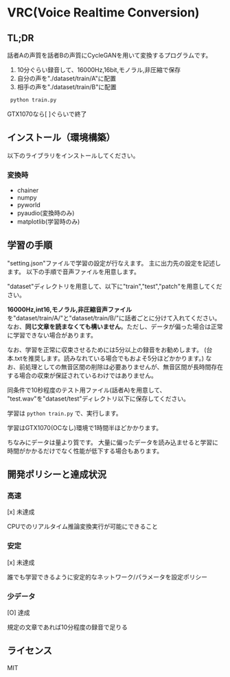 # VRC(Voice Realtime Conversion)

## TL;DR

話者Aの声質を話者Bの声質にCycleGANを用いて変換するプログラムです。

1. 10分ぐらい録音して、16000Hz,16bit,モノラル,非圧縮で保存
2. 自分の声を"./dataset/train/A"に配置
3. 相手の声を"./dataset/train/B"に配置

``` bash
 python train.py
```

GTX1070なら[ ]ぐらいで終了

## インストール（環境構築）

以下のライブラリをインストールしてください。

### 変換時

- chainer
- numpy
- pyworld
- pyaudio(変換時のみ)
- matplotlib(学習時のみ)

## 学習の手順

"setting.json"ファイルで学習の設定が行なえます。
主に出力先の設定を記述します。
以下の手順で音声ファイルを用意します。

"dataset"ディレクトリを用意して、以下に"train","test","patch"を用意してください。

**16000Hz,int16,モノラル,非圧縮音声ファイル**を"dataset/train/A/"と"dataset/train/B/"に話者ごとに分けて入れてください。
なお、**同じ文章を読まなくても構いません**。ただし、データが偏った場合は正常に学習できない場合があります。

なお、学習を正常に収束させるためには5分以上の録音をお勧めします。
(台本.txtを推奨します。読みなれている場合でもおよそ5分ほどかかります。)
なお、前処理としての無音区間の削除は必要ありませんが、無音区間が長時間存在する場合の収束が保証されているわけではありません。

同条件で10秒程度のテスト用ファイル(話者A)を用意して、
"test.wav"を"dataset/test"ディレクトリ以下に保存してください。

学習は
`python train.py`
で、実行します。

学習はGTX1070(OCなし)環境で1時間半ほどかかります。

ちなみにデータは量より質です。
大量に偏ったデータを読み込ませると学習に時間がかかるだけでなく性能が低下する場合もあります。

## 開発ポリシーと達成状況

### 高速

[x] 未達成

CPUでのリアルタイム推論変換実行が可能にできること

### 安定

[x] 未達成

誰でも学習できるように安定的なネットワーク/パラメータを設定ポリシー

### 少データ

[O] 達成

規定の文章であれば10分程度の録音で足りる

## ライセンス

MIT
